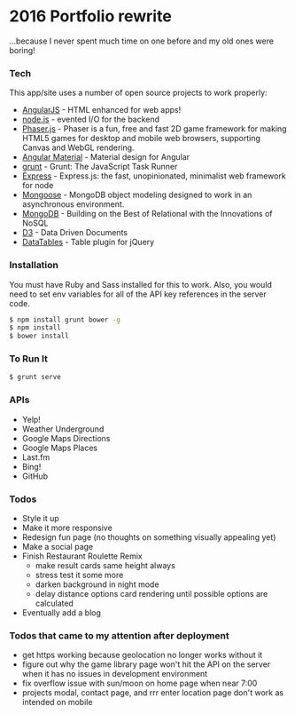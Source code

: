 # 2016 Portfolio rewrite

...because I never spent much time on one before and my old ones were boring!

### Tech

This app/site uses a number of open source projects to work properly:

* [AngularJS](https://github.com/angular/angular) - HTML enhanced for web apps!
* [node.js](https://nodejs.org/en/) - evented I/O for the backend
* [Phaser.js](https://github.com/photonstorm/phaser) - Phaser is a fun, free and fast 2D game framework for making HTML5 games for desktop and mobile web browsers, supporting Canvas and WebGL rendering.
* [Angular Material](https://github.com/angular/material) - Material design for Angular
* [grunt](https://github.com/gruntjs/grunt) - Grunt: The JavaScript Task Runner
* [Express](https://github.com/expressjs/express) - Express.js: the fast, unopinionated, minimalist web framework for node
* [Mongoose](https://github.com/Automattic/mongoose) - MongoDB object modeling designed to work in an asynchronous environment.
* [MongoDB](https://www.mongodb.com/) - Building on the Best of Relational with the Innovations of NoSQL
* [D3](https://d3js.org/) - Data Driven Documents
* [DataTables](https://datatables.net/) - Table plugin for jQuery

### Installation
You must have Ruby and Sass installed for this to work. Also, you would need to set env variables for all of the API key references in the server code.

```sh
$ npm install grunt bower -g
$ npm install
$ bower install
```

### To Run It
```sh
$ grunt serve
```

### APIs

 - Yelp!
 - Weather Underground
 - Google Maps Directions
 - Google Maps Places
 - Last.fm
 - Bing!
 - GitHub

### Todos

 - Style it up
 - Make it more responsive
 - Redesign fun page (no thoughts on something visually appealing yet)
 - Make a social page
 - Finish Restaurant Roulette Remix
 	- make result cards same height always
 	- stress test it some more
 	- darken background in night mode
 	- delay distance options card rendering until possible options are calculated
 - Eventually add a blog
 
 
 ### Todos that came to my attention after deployment
 
 - get https working because geolocation no longer works without it
 - figure out why the game library page won't hit the API on the server when it has no issues in development environment
 - fix overflow issue with sun/moon on home page when near 7:00
 - projects modal, contact page, and rrr enter location page don't work as intended on mobile 
